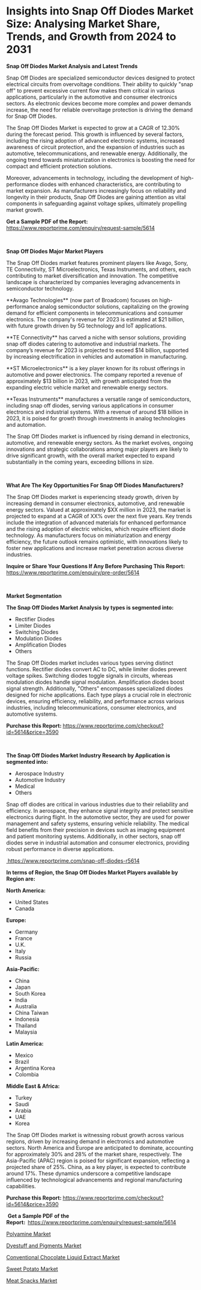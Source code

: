 <p><h1>Insights into Snap Off Diodes Market Size: Analysing Market Share, Trends, and Growth from 2024 to 2031</h1></p><p><strong>Snap Off Diodes Market Analysis and Latest Trends</strong></p>
<p><p>Snap Off Diodes are specialized semiconductor devices designed to protect electrical circuits from overvoltage conditions. Their ability to quickly "snap off" to prevent excessive current flow makes them critical in various applications, particularly in the automotive and consumer electronics sectors. As electronic devices become more complex and power demands increase, the need for reliable overvoltage protection is driving the demand for Snap Off Diodes.</p><p>The Snap Off Diodes Market is expected to grow at a CAGR of 12.30% during the forecast period. This growth is influenced by several factors, including the rising adoption of advanced electronic systems, increased awareness of circuit protection, and the expansion of industries such as automotive, telecommunications, and renewable energy. Additionally, the ongoing trend towards miniaturization in electronics is boosting the need for compact and efficient protection solutions.</p><p>Moreover, advancements in technology, including the development of high-performance diodes with enhanced characteristics, are contributing to market expansion. As manufacturers increasingly focus on reliability and longevity in their products, Snap Off Diodes are gaining attention as vital components in safeguarding against voltage spikes, ultimately propelling market growth.</p></p>
<p><strong>Get a Sample PDF of the Report:&nbsp;</strong> <a href="https://www.reportprime.com/enquiry/request-sample/5614?utm_campaign=1506&utm_medium=2&utm_source=Github&utm_content=ia&utm_term=10102024&utm_id=snap-off-diodes">https://www.reportprime.com/enquiry/request-sample/5614</a></p>
<p>&nbsp;</p>
<p><strong>Snap Off Diodes Major Market Players</strong></p>
<p><p>The Snap Off Diodes market features prominent players like Avago, Sony, TE Connectivity, ST Microelectronics, Texas Instruments, and others, each contributing to market diversification and innovation. The competitive landscape is characterized by companies leveraging advancements in semiconductor technology.</p><p>**Avago Technologies** (now part of Broadcom) focuses on high-performance analog semiconductor solutions, capitalizing on the growing demand for efficient components in telecommunications and consumer electronics. The company's revenue for 2023 is estimated at $21 billion, with future growth driven by 5G technology and IoT applications.</p><p>**TE Connectivity** has carved a niche with sensor solutions, providing snap off diodes catering to automotive and industrial markets. The company’s revenue for 2023 is projected to exceed $14 billion, supported by increasing electrification in vehicles and automation in manufacturing.</p><p>**ST Microelectronics** is a key player known for its robust offerings in automotive and power electronics. The company reported a revenue of approximately $13 billion in 2023, with growth anticipated from the expanding electric vehicle market and renewable energy sectors.</p><p>**Texas Instruments** manufactures a versatile range of semiconductors, including snap off diodes, serving various applications in consumer electronics and industrial systems. With a revenue of around $18 billion in 2023, it is poised for growth through investments in analog technologies and automation.</p><p>The Snap Off Diodes market is influenced by rising demand in electronics, automotive, and renewable energy sectors. As the market evolves, ongoing innovations and strategic collaborations among major players are likely to drive significant growth, with the overall market expected to expand substantially in the coming years, exceeding billions in size.</p></p>
<p>&nbsp;</p>
<p><strong>What Are The Key Opportunities For Snap Off Diodes Manufacturers?</strong></p>
<p><p>The Snap Off Diodes market is experiencing steady growth, driven by increasing demand in consumer electronics, automotive, and renewable energy sectors. Valued at approximately $XX million in 2023, the market is projected to expand at a CAGR of XX% over the next five years. Key trends include the integration of advanced materials for enhanced performance and the rising adoption of electric vehicles, which require efficient diode technology. As manufacturers focus on miniaturization and energy efficiency, the future outlook remains optimistic, with innovations likely to foster new applications and increase market penetration across diverse industries.</p></p>
<p><strong>Inquire or Share Your Questions If Any Before Purchasing This Report:</strong> <a href="https://www.reportprime.com/enquiry/pre-order/5614?utm_campaign=1506&utm_medium=2&utm_source=Github&utm_content=ia&utm_term=10102024&utm_id=snap-off-diodes">https://www.reportprime.com/enquiry/pre-order/5614</a></p>
<p>&nbsp;</p>
<p><strong>Market Segmentation</strong></p>
<p><strong>The Snap Off Diodes Market Analysis by types is segmented into:</strong></p>
<p><ul><li>Rectifier Diodes</li><li>Limiter Diodes</li><li>Switching Diodes</li><li>Modulation Diodes</li><li>Amplification Diodes</li><li>Others</li></ul></p>
<p><p>The Snap Off Diodes market includes various types serving distinct functions. Rectifier diodes convert AC to DC, while limiter diodes prevent voltage spikes. Switching diodes toggle signals in circuits, whereas modulation diodes handle signal modulation. Amplification diodes boost signal strength. Additionally, "Others" encompasses specialized diodes designed for niche applications. Each type plays a crucial role in electronic devices, ensuring efficiency, reliability, and performance across various industries, including telecommunications, consumer electronics, and automotive systems.</p></p>
<p><strong>Purchase this Report:&nbsp;</strong><a href="https://www.reportprime.com/checkout?id=5614&price=3590&utm_campaign=1506&utm_medium=2&utm_source=Github&utm_content=ia&utm_term=10102024&utm_id=snap-off-diodes">https://www.reportprime.com/checkout?id=5614&price=3590</a></p>
<p>&nbsp;</p>
<p><strong>The Snap Off Diodes Market Industry Research by Application is segmented into:</strong></p>
<p><ul><li>Aerospace Industry</li><li>Automotive Industry</li><li>Medical</li><li>Others</li></ul></p>
<p><p>Snap off diodes are critical in various industries due to their reliability and efficiency. In aerospace, they enhance signal integrity and protect sensitive electronics during flight. In the automotive sector, they are used for power management and safety systems, ensuring vehicle reliability. The medical field benefits from their precision in devices such as imaging equipment and patient monitoring systems. Additionally, in other sectors, snap off diodes serve in industrial automation and consumer electronics, providing robust performance in diverse applications.</p></p>
<p><a href="https://www.reportprime.com/snap-off-diodes-r5614?utm_campaign=1506&utm_medium=2&utm_source=Github&utm_content=ia&utm_term=10102024&utm_id=snap-off-diodes">&nbsp;https://www.reportprime.com/snap-off-diodes-r5614</a></p>
<p><strong>In terms of Region, the Snap Off Diodes Market Players available by Region are:</strong></p>
<p>
    <p> <strong> North America: </strong>
        <ul>
            <li>United States</li>
            <li>Canada</li>
        </ul>
        </p> 
    <p> <strong> Europe: </strong>
        <ul>
            <li>Germany</li>
            <li>France</li>
            <li>U.K.</li>
            <li>Italy</li>
            <li>Russia</li>
        </ul>
        </p> 
    <p> <strong> Asia-Pacific: </strong>
        <ul>
            <li>China</li>
            <li>Japan</li>
            <li>South Korea</li>
            <li>India</li>
            <li>Australia</li>
            <li>China Taiwan</li>
            <li>Indonesia</li>
            <li>Thailand</li>
            <li>Malaysia</li>
        </ul>
        </p> 
    <p> <strong> Latin America: </strong>
        <ul>
            <li>Mexico</li>
            <li>Brazil</li>
            <li>Argentina Korea</li>
            <li>Colombia</li>
        </ul>
        </p> 
    <p> <strong> Middle East & Africa: </strong>
        <ul>
            <li>Turkey</li>
            <li>Saudi</li>
            <li>Arabia</li>
            <li>UAE</li>
            <li>Korea</li>
        </ul>
    </p>
    </p>
<p><p>The Snap Off Diodes market is witnessing robust growth across various regions, driven by increasing demand in electronics and automotive sectors. North America and Europe are anticipated to dominate, accounting for approximately 30% and 28% of the market share, respectively. The Asia-Pacific (APAC) region is poised for significant expansion, reflecting a projected share of 25%. China, as a key player, is expected to contribute around 17%. These dynamics underscore a competitive landscape influenced by technological advancements and regional manufacturing capabilities.</p></p>
<p><strong>Purchase this Report: </strong><a href="https://www.reportprime.com/checkout?id=5614&price=3590&utm_campaign=1506&utm_medium=2&utm_source=Github&utm_content=ia&utm_term=10102024&utm_id=snap-off-diodes">https://www.reportprime.com/checkout?id=5614&price=3590</a></p>
<p>&nbsp;<strong>Get a Sample PDF of the Report:&nbsp;&nbsp;</strong><a href="https://www.reportprime.com/enquiry/request-sample/5614?utm_campaign=1506&utm_medium=2&utm_source=Github&utm_content=ia&utm_term=10102024&utm_id=snap-off-diodes">https://www.reportprime.com/enquiry/request-sample/5614</a></p>
<p><strong></strong></p>
<p><p><a href="https://www.linkedin.com/pulse/polyamine-market-transformation-comparative-analysis-2024-2031-kmlhc?utm_campaign=1506&utm_medium=2&utm_source=Github&utm_content=ia&utm_term=10102024&utm_id=snap-off-diodes">Polyamine Market</a></p><p><a href="https://www.linkedin.com/pulse/investing-dyestuff-pigments-market-trends-leading-products-7pdcc?utm_campaign=1506&utm_medium=2&utm_source=Github&utm_content=ia&utm_term=10102024&utm_id=snap-off-diodes">Dyestuff and Pigments Market</a></p><p><a href="https://issuu.com/reportprime-2/docs/conventional-chocolate-liquid-extra_17624409602ff9?utm_campaign=1506&utm_medium=2&utm_source=Github&utm_content=ia&utm_term=10102024&utm_id=snap-off-diodes">Conventional Chocolate Liquid Extract Market</a></p><p><a href="https://www.linkedin.com/pulse/sweet-potato-market-share-analysis-growth-trends-forecasts-5rxqf?utm_campaign=1506&utm_medium=2&utm_source=Github&utm_content=ia&utm_term=10102024&utm_id=snap-off-diodes">Sweet Potato Market</a></p><p><a href="https://www.linkedin.com/pulse/meat-snacks-market-outlook-forecast-from-2024-2031-counsel-market-yuzof?utm_campaign=1506&utm_medium=2&utm_source=Github&utm_content=ia&utm_term=10102024&utm_id=snap-off-diodes">Meat Snacks Market</a></p></p>